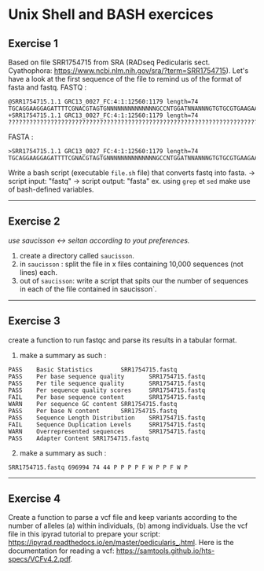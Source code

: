 # Unix Shell and BASH exercices

## Exercise 1

Based on file SRR1754715 from SRA (RADseq Pedicularis sect. Cyathophora: https://www.ncbi.nlm.nih.gov/sra/?term=SRR1754715). 
Let's have a look at the first sequence of the file to remind us of the format of fasta and fastq. 
FASTQ :
```
@SRR1754715.1.1 GRC13_0027_FC:4:1:12560:1179 length=74
TGCAGGAAGGAGATTTTCGNACGTAGTGNNNNNNNNNNNNNNGCCNTGGATNNANNNGTGTGCGTGAAGAANAN
+SRR1754715.1.1 GRC13_0027_FC:4:1:12560:1179 length=74
??????????????????????????????????????????????????????????????????????????
```
FASTA :
```
>SRR1754715.1.1 GRC13_0027_FC:4:1:12560:1179 length=74
TGCAGGAAGGAGATTTTCGNACGTAGTGNNNNNNNNNNNNNNGCCNTGGATNNANNNGTGTGCGTGAAGAANAN
```

Write a bash script (executable `file.sh` file) that converts fastq into fasta. 
-> script input: "fastq"
-> script output: "fasta"
ex. using `grep` et `sed`
make use of bash-defined variables. 

------------------------------------------------------------------------

## Exercise 2

*use saucisson <-> seitan according to yout preferences.*

1. create a directory called `saucisson`. 
2. in `saucisson` : split the file in x files containing 10,000 sequences (not lines) each. 
3. out of `saucisson`: write a script that spits our the number of sequences in each of the file contained in saucisson`. 

------------------------------------------------------------------------

## Exercise 3

create a function to run fastqc and parse its results in a tabular format. 

1. make a summary as such : 

```
PASS    Basic Statistics        SRR1754715.fastq
PASS    Per base sequence quality       SRR1754715.fastq
PASS    Per tile sequence quality       SRR1754715.fastq
PASS    Per sequence quality scores     SRR1754715.fastq
FAIL    Per base sequence content       SRR1754715.fastq
WARN    Per sequence GC content SRR1754715.fastq
PASS    Per base N content      SRR1754715.fastq
PASS    Sequence Length Distribution    SRR1754715.fastq
FAIL    Sequence Duplication Levels     SRR1754715.fastq
WARN    Overrepresented sequences       SRR1754715.fastq
PASS    Adapter Content SRR1754715.fastq
```

2. make a summary as such : 

```
SRR1754715.fastq 696994 74 44 P P P P F W P P F W P
```

------------------------------------------------------------------------

## Exercise 4

Create a function to parse a vcf file and keep variants according to the number of alleles (a) within individuals, (b) among individuals. Use the vcf file in this ipyrad tutorial to prepare your script: https://ipyrad.readthedocs.io/en/master/pedicularis_.html. Here is the documentation for reading a vcf: https://samtools.github.io/hts-specs/VCFv4.2.pdf.


